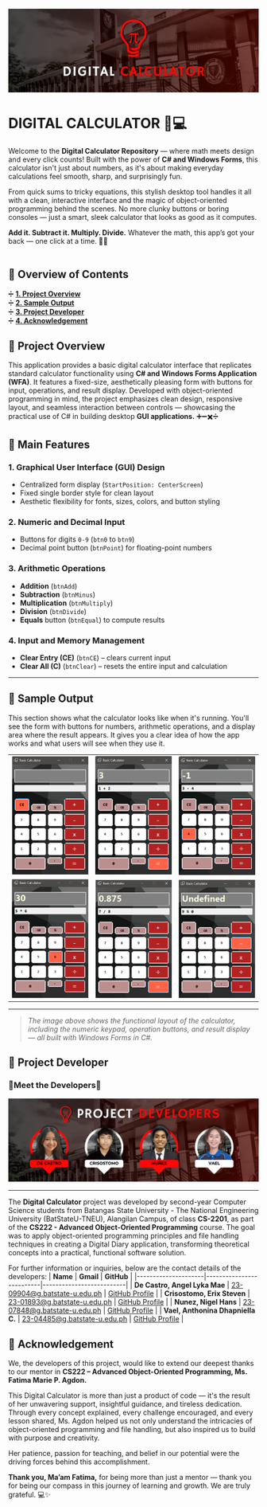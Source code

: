 <p align="center">
   <img src="ReadMe/1.png" alt="Developer="max-width: 100%; height: auto;">
</p>

# DIGITAL CALCULATOR 🧮💻
Welcome to the **Digital Calculator Repository** — where math meets design and every click counts! Built with the power of **C# and Windows Forms**, this calculator isn't just about numbers, as it's about making everyday calculations feel smooth, sharp, and surprisingly fun.

From quick sums to tricky equations, this stylish desktop tool handles it all with a clean, interactive interface and the magic of object-oriented programming behind the scenes. No more clunky buttons or boring consoles — just a smart, sleek calculator that looks as good as it computes.

**Add it. Subtract it. Multiply. Divide.**
Whatever the math, this app’s got your back — one click at a time. 🎯💡
<br>
<br>

## 🔢 Overview of Contents
➗ [**1. Project Overview**](#proj_overview)  
➗ [**2. Sample Output**](#proj_output)   
➗ [**3. Project Developer**](#proj_developer)  
➗ [**4. Acknowledgement**](#proj_acknowledge) 
<br>


## <a id = "proj_overview"> 🔢 Project Overview </a> 
This application provides a basic digital calculator interface that replicates standard calculator functionality using **C# and Windows Forms Application (WFA)**. It features a fixed-size, aesthetically pleasing form with buttons for input, operations, and result display. Developed with object-oriented programming in mind, the project emphasizes clean design, responsive layout, and seamless interaction between controls — showcasing the practical use of C# in building desktop **GUI applications.** ➕➖✖️➗

## 🌟 Main Features

### 1. Graphical User Interface (GUI) Design
- Centralized form display (`StartPosition: CenterScreen`)
- Fixed single border style for clean layout
- Aesthetic flexibility for fonts, sizes, colors, and button styling

### 2. Numeric and Decimal Input
- Buttons for digits `0-9` (`btn0` to `btn9`)
- Decimal point button (`btnPoint`) for floating-point numbers

### 3. Arithmetic Operations
- **Addition** (`btnAdd`)
- **Subtraction** (`btnMinus`)
- **Multiplication** (`btnMultiply`)
- **Division** (`btnDivide`)
- **Equals** button (`btnEqual`) to compute results

### 4. Input and Memory Management
- **Clear Entry (CE)** (`btnCE`) – clears current input
- **Clear All (C)** (`btnClear`) – resets the entire input and calculation

---

## <a id = "proj_output"> 🔢 Sample Output </a> 
This section shows what the calculator looks like when it's running. You'll see the form with buttons for numbers, arithmetic operations, and a display area where the result appears. It gives you a clear idea of how the app works and what users will see when they use it.

<table>
  <tr>
    <td align="center"><img src="Outputs/7.png" alt="Output 1" width="250"></td>
    <td align="center"><img src="Outputs/1 (2).png" alt="Output 2" width="250"></td>
    <td align="center"><img src="Outputs/2 (1).png" alt="Output 3" width="250"></td>
  </tr>
  <tr>
    <td align="center"><img src="Outputs/3.png" alt="Output 4" width="250"></td>
    <td align="center"><img src="Outputs/4.png" alt="Output 5" width="250"></td>
    <td align="center"><img src="Outputs/5.png" alt="Output 6" width="250"></td>
  </tr>
</table>

---

> *The image above shows the functional layout of the calculator, including the numeric keypad, operation buttons, and result display — all built with Windows Forms in C#.*

## <a id = "proj_developer"> 🔢 Project Developer </a> 
### 🌟Meet the Developers🌟
<p align="center">
   <img src="ReadMe/2.png" alt="Output="max-width: 100%; height: auto;">
</p>

---

The **Digital Calculator** project was developed by second-year Computer Science students from Batangas State University - The National Engineering University (BatStateU-TNEU), Alangilan Campus,  of class **CS-2201**, as part of the **CS222 - Advanced Object-Oriented Programming** course. The goal was to apply object-oriented programming principles and file handling techniques in creating a Digital Diary application, transforming theoretical concepts into a practical, functional software solution.

For further information or inquiries, below are the contact details of the developers:
| **Name**            | **Gmail**                | **GitHub**               |
|---------------------|--------------------------|--------------------------|
| **De Castro, Angel Lyka Mae**    | 23-09904@g.batstate-u.edu.ph     | [GitHub Profile](https://github.com/Decastro122604) |
| **Crisostomo, Erix Steven**    | 23-01893@g.batstate-u.edu.ph     | [GitHub Profile](https://github.com/developer2) |
| **Nunez, Nigel Hans**    | 23-07848@g.batstate-u.edu.ph    | [GitHub Profile](https://github.com/NigelHans) |
| **Vael, Anthonina Dhapniella C.**   | 23-04485@g.batstate-u.edu.ph     | [GitHub Profile](https://github.com/andavael) |
<br>

## <a id = "proj_acknowledge"> 🔢 Acknowledgement </a> 
We, the developers of this project, would like to extend our deepest thanks to our mentor in **CS222 – Advanced Object-Oriented Programming, Ms. Fatima Marie P. Agdon.**

This Digital Calculator is more than just a product of code — it's the result of her unwavering support, insightful guidance, and tireless dedication. Through every concept explained, every challenge encouraged, and every lesson shared, Ms. Agdon helped us not only understand the intricacies of object-oriented programming and file handling, but also inspired us to build with purpose and creativity.

Her patience, passion for teaching, and belief in our potential were the driving forces behind this accomplishment. 

**Thank you, Ma’am Fatima,** for being more than just a mentor — thank you for being our compass in this journey of learning and growth. We are truly grateful. 💻✨
<br>
